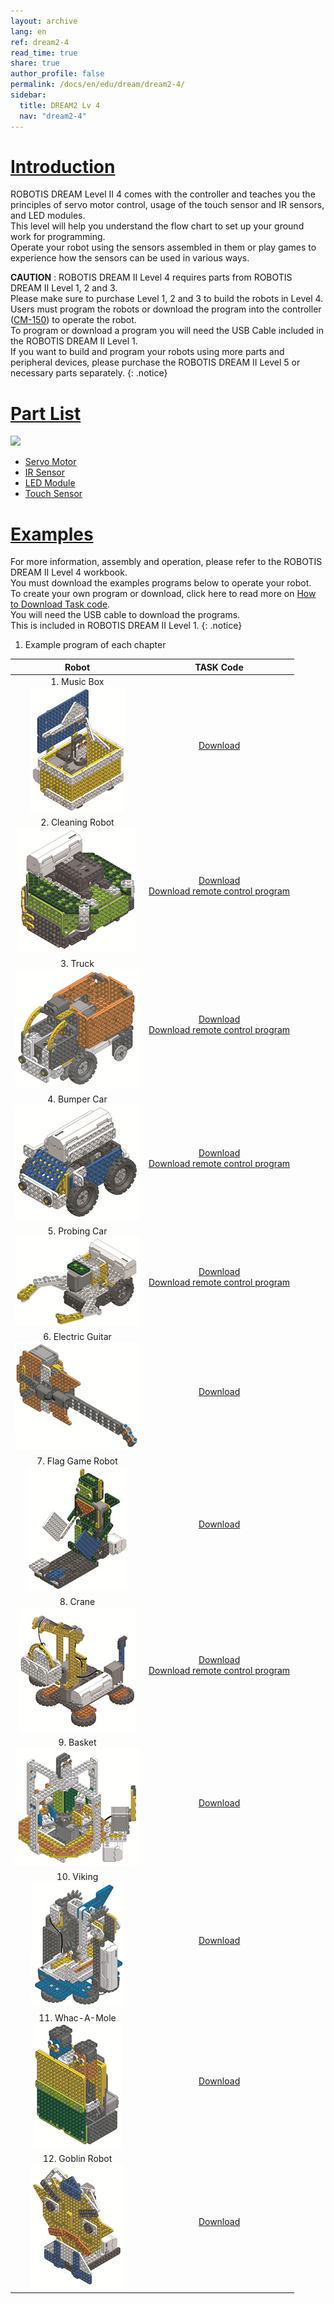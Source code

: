 ```yaml
---
layout: archive
lang: en
ref: dream2-4
read_time: true
share: true
author_profile: false
permalink: /docs/en/edu/dream/dream2-4/
sidebar:
  title: DREAM2 Lv 4
  nav: "dream2-4"
---
```


# [Introduction](#introduction)

ROBOTIS DREAM Level II 4 comes with the controller and teaches you the principles of servo motor control, usage of the touch sensor and IR sensors, and LED modules.  
This level will help you understand the flow chart to set up your ground work for programming.  
Operate your robot using the sensors assembled in them or play games to experience how the sensors can be used in various ways.

**CAUTION** : ROBOTIS DREAM II Level 4 requires parts from ROBOTIS DREAM II Level 1, 2 and 3.  
Please make sure to purchase Level 1, 2 and 3 to build the robots in Level 4.  
Users must program the robots or download the program into the controller ([CM-150]) to operate the robot.  
To program or download a program you will need the USB Cable included in the ROBOTIS DREAM II Level 1.  
If you want to build and program your robots using more parts and peripheral devices, please purchase the ROBOTIS DREAM II Level 5 or necessary parts separately.
{: .notice}

# [Part List](#part-list)

![](/assets/images/edu/dream/dream2/ROBOTIS_DREAMⅡ_LV4_EN_PartList.jpg)

- [Servo Motor]
- [IR Sensor]
- [LED Module]
- [Touch Sensor]

# [Examples](#examples)

For more information, assembly and operation, please refer to the ROBOTIS DREAM II Level 4 workbook.  
You must download the examples programs below to operate your robot.  
To create your own program or download, click here to read more on [How to Download Task code].  
You will need the USB cable to download the programs.  
This is included in ROBOTIS DREAM II Level 1.
{: .notice}

1. Example program of each chapter

|                                      Robot                                      |                            TASK Code                            |
|:-------------------------------------------------------------------------------:|:---------------------------------------------------------------:|
|       1. Music Box<br />![](/assets/images/edu/dream/dream1-3_orgol.jpg)        |                        [Download][ex_01]                        |
| 2. Cleaning Robot<br />![](/assets/images/edu/dream/dream1-3_cleaningrobot.jpg) | [Download][ex_02]<br>[Download remote control program][ex_02-1] |
|         3. Truck<br />![](/assets/images/edu/dream/dream1-3_truck.jpg)          | [Download][ex_03]<br>[Download remote control program][ex_03-1] |
|     4. Bumper Car<br />![](/assets/images/edu/dream/dream1-3_bumpercar.jpg)     | [Download][ex_04]<br>[Download remote control program][ex_04-1] |
|    5. Probing Car<br />![](/assets/images/edu/dream/dream1-3_probingcar.jpg)    | [Download][ex_05]<br>[Download remote control program][ex_05-1] |
|    6. Electric Guitar<br />![](/assets/images/edu/dream/dream1-3_guitar.jpg)    |                        [Download][ex_06]                        |
|   7. Flag Game Robot<br />![](/assets/images/edu/dream/dream1-3_flaggame.jpg)   |                        [Download][ex_07]                        |
|         8. Crane<br />![](/assets/images/edu/dream/dream1-3_crane.jpg)          | [Download][ex_08]<br>[Download remote control program][ex_08-1] |
|        9. Basket<br />![](/assets/images/edu/dream/dream1-3_basket.jpg)         |                        [Download][ex_09]                        |
|        10. Viking<br />![](/assets/images/edu/dream/dream1-3_viking.jpg)        |                        [Download][ex_10]                        |
|    11. Whac-A-Mole<br />![](/assets/images/edu/dream/dream1-3_whacamole.jpg)    |                        [Download][ex_11]                        |
|     12. Goblin Robot<br />![](/assets/images/edu/dream/dream1-3_goblin.jpg)     |                        [Download][ex_12]                        |

[CM-150]: /docs/en/parts/controller/cm-150/
[Servo Motor]: /docs/en/parts/motor/servo_motor/
[IR Sensor]: /docs/en/parts/sensor/irss-10/
[LED Module]: /docs/en/parts/display/lm-10/
[Touch Sensor]: /docs/en/parts/sensor/ts-10/
[How to Download Task code]: /docs/en/faq/download_task_code/#cm-150
[ex_01]: http://support.robotis.com/en/baggage_files/dream/dream2_l4_musicbox_en.tskx
[ex_02]: http://support.robotis.com/en/baggage_files/dream/dream2_l4_cleaningrobot_en.tskx
[ex_02-1]: http://support.robotis.com/en/baggage_files/dream/dream2_l4_cleaningrobot_en(rc).tskx
[ex_03]: http://support.robotis.com/en/baggage_files/dream/dream2_l4_truck_en.tskx
[ex_03-1]: http://support.robotis.com/en/baggage_files/dream/dream2_l4_truck_en(rc).tskx
[ex_04]: http://support.robotis.com/en/baggage_files/dream/dream2_l4_bumpercar_en.tskx
[ex_04-1]: http://support.robotis.com/en/baggage_files/dream/dream2_l4_bumpercar_en(rc).tskx
[ex_05]: http://support.robotis.com/en/baggage_files/dream/dream2_l4_probingcar_en.tskx
[ex_05-1]: http://support.robotis.com/en/baggage_files/dream/dream2_l4_probingcar_en(rc).tskx
[ex_06]: http://support.robotis.com/en/baggage_files/dream/dream2_l4_electricguitar_en.tskx
[ex_07]: http://support.robotis.com/en/baggage_files/dream/dream2_l4_flaggame_en.tskx
[ex_08]: http://support.robotis.com/en/baggage_files/dream/dream2_l4_crane_en.tskx
[ex_08-1]: http://support.robotis.com/en/baggage_files/dream/dream2_l4_crane_en(rc).tskx
[ex_09]: http://support.robotis.com/en/baggage_files/dream/dream2_l4_drunkenbasket_en.tskx
[ex_10]: http://support.robotis.com/en/baggage_files/dream/dream2_l4_viking_en.tskx
[ex_11]: http://support.robotis.com/en/baggage_files/dream/dream2_l4_whac-a-mole_en.tskx
[ex_12]: http://support.robotis.com/en/baggage_files/dream/dream2_l4_goblin_en.tskx
